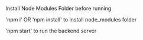 Install Node Modules Folder before running

'npm i' OR 'npm install'  to install node_modules folder

'npm start' to run the backend server